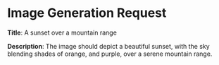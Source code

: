 # Image Generation Request

**Title**: A sunset over a mountain range

**Description**: The image should depict a beautiful sunset, with the sky blending shades of orange, and purple, over a serene mountain range.
